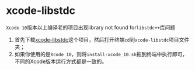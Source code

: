 # xcode-libstdc
`Xcode 10`版本以上编译老的项目出现library not found for`libstdc++`库问题

1. 首先下载[xcode-libstdc](https://github.com/macluobo/xcode-libstdc)这个项目，然后打开终端`cd`到`xcode-libstdc`项目文件夹；
2. 如果你使用的是`Xcode 10`，则将`install-xcode_10.sh`拖到终端中执行即可，不同的Xcode版本运行方式都是一致的。
